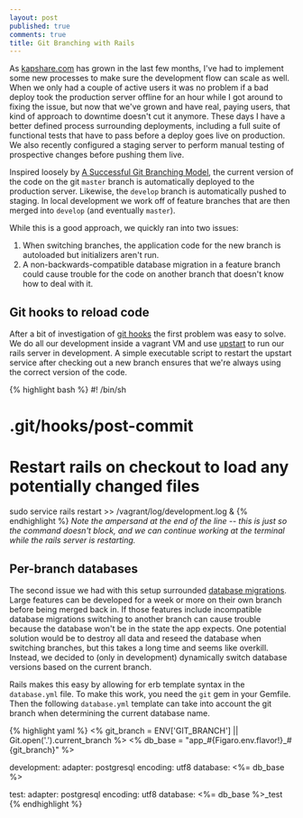 ```yaml
---
layout: post
published: true
comments: true
title: Git Branching with Rails
---
```


As [kapshare.com](https://kapshare.com) has grown in the last few months, I've had to implement some new processes to make sure the development flow can scale as well. When we only had a couple of active users it was no problem if a bad deploy took the production server offline for an hour while I got around to fixing the issue, but now that we've grown and have real, paying users, that kind of approach to downtime doesn't cut it anymore. These days I have a better defined process surrounding deployments, including a full suite of functional tests that have to pass before a deploy goes live on production. We also recently configured a staging server to perform manual testing of prospective changes before pushing them live.

Inspired loosely by [A Successful Git Branching Model](http://nvie.com/posts/a-successful-git-branching-model/), the current version of the code on the git `master` branch is automatically deployed to the production server. Likewise, the `develop` branch is automatically pushed to staging. In local development we work off of feature branches that are then merged into `develop` (and eventually `master`).

While this is a good approach, we quickly ran into two issues:

1. When switching branches, the application code for the new branch is autoloaded but initializers aren't run.
2. A non-backwards-compatible database migration in a feature branch could cause trouble for the code on another branch that doesn't know how to deal with it.

## Git hooks to reload code

After a bit of investigation of [git hooks](http://git-scm.com/book/en/v2/Customizing-Git-Git-Hooks) the first problem was easy to solve. We do all our development inside a vagrant VM and use [upstart](http://upstart.ubuntu.com/) to run our rails server in development. A simple executable script to restart the upstart service after checking out a new branch ensures that we're always using the correct version of the code.

{% highlight bash %}
#! /bin/sh
# .git/hooks/post-commit
# Restart rails on checkout to load any potentially changed files

sudo service rails restart >> /vagrant/log/development.log &
{% endhighlight %}
*Note the ampersand at the end of the line -- this is just so the command doesn't block, and we can continue working at the terminal while the rails server is restarting.*

## Per-branch databases

The second issue we had with this setup surrounded [database migrations](http://guides.rubyonrails.org/migrations.html). Large features can be developed for a week or more on their own branch before being merged back in. If those features include incompatible database migrations switching to another branch can cause trouble because the database won't be in the state the app expects. One potential solution would be to destroy all data and reseed the database when switching branches, but this takes a long time and seems like overkill. Instead, we decided to (only in development) dynamically switch database versions based on the current branch.

Rails makes this easy by allowing for erb template syntax in the `database.yml` file. To make this work, you need the `git` gem in your Gemfile. Then the following `database.yml` template can take into account the git branch when determining the current database name.

{% highlight yaml %}
<% git_branch = ENV['GIT_BRANCH'] || Git.open('.').current_branch %>
<% db_base = "app_#{Figaro.env.flavor!}_#{git_branch}" %>

development:
  adapter: postgresql
  encoding: utf8
  database: <%= db_base %>

test:
  adapter: postgresql
  encoding: utf8
  database: <%= db_base %>_test
{% endhighlight %}